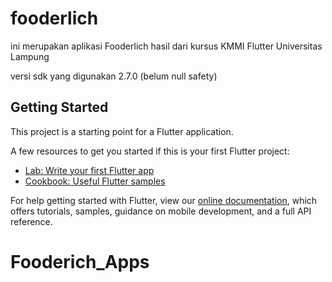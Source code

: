 # fooderlich

ini merupakan aplikasi Fooderlich hasil dari kursus KMMI Flutter Universitas Lampung

versi sdk yang digunakan 2.7.0 (belum null safety)

## Getting Started

This project is a starting point for a Flutter application.

A few resources to get you started if this is your first Flutter project:

- [Lab: Write your first Flutter app](https://flutter.dev/docs/get-started/codelab)
- [Cookbook: Useful Flutter samples](https://flutter.dev/docs/cookbook)

For help getting started with Flutter, view our
[online documentation](https://flutter.dev/docs), which offers tutorials,
samples, guidance on mobile development, and a full API reference.


# Fooderich_Apps
